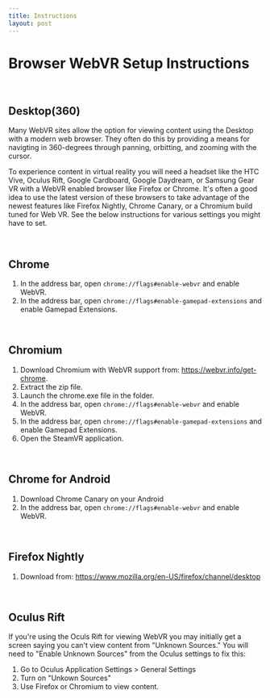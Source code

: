 ```yaml
---
title: Instructions
layout: post
---
```

# Browser WebVR Setup Instructions

<div id="desktop-ins">&nbsp;</div>
<div class="box" markdown="1">

## Desktop(360)

Many WebVR sites allow the option for viewing content using the Desktop with a modern web browser. They often do this by providing a means for navigting in 360-degrees through panning, orbitting, and zooming with the cursor. 

To experience content in virtual reality you will need a headset like the HTC Vive, Oculus Rift, Google Cardboard, Google Daydream, or Samsung Gear VR with a WebVR enabled browser like Firefox or Chrome. It's often a good idea to use the latest version of these browsers to take advantage of the newest features like Firefox Nightly, Chrome Canary, or a Chromium build tuned for Web VR. See the below instructions for various settings you might have to set. 

</div>

<div id="chrome-ins">&nbsp;</div>
<div class="box" markdown="1">

## Chrome

1. In the address bar, open `chrome://flags#enable-webvr` and enable WebVR.
2. In the address bar, open `chrome://flags#enable-gamepad-extensions` and enable Gamepad Extensions.

</div>

<div id="chromium-ins">&nbsp;</div>
<div class="box" markdown="1">

## Chromium

1. Download Chromium with WebVR support from: <https://webvr.info/get-chrome>.
2. Extract the zip file.
3. Launch the chrome.exe file in the folder.
4. In the address bar, open `chrome://flags#enable-webvr` and enable WebVR.
5. In the address bar, open `chrome://flags#enable-gamepad-extensions` and enable Gamepad Extensions.
6. Open the SteamVR application.

</div>

<div id="chromeforandroid-ins">&nbsp;</div>
<div class="box" markdown="1">

## Chrome for Android

1. Download Chrome Canary on your Android
2. In the address bar, open `chrome://flags#enable-webvr` and enable WebVR.

</div>

<div id="firefoxnightly-ins">&nbsp;</div>
<div class="box" markdown="1">

## Firefox Nightly
1. Download from: <https://www.mozilla.org/en-US/firefox/channel/desktop>

</div>

<div id="oculus-ins">&nbsp;</div>
<div class="box" markdown="1">

## Oculus Rift

If you're using the Oculs Rift for viewing WebVR  you may initially get a screen saying you can't view content from "Unknown Sources." You will need to "Enable Unknown Sources" from the Oculus settings to fix this:

1. Go to Oculus Application Settings > General Settings
2. Turn on "Unkown Sources"
3. Use Firefox or Chromium to view content.

</div>